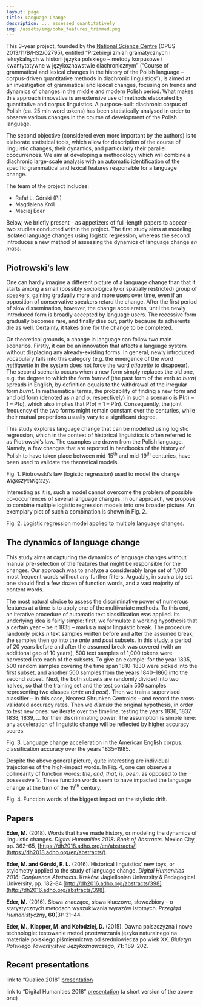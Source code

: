 ```yaml
---
layout: page
title: Language Change
description: ... assessed quantitatively
img: /assets/img/coha_features_trimmed.png
---
```






This 3-year project, founded by the [National Science Centre](https://ncn.gov.pl/?language=en) (OPUS 2013/11/B/HS2/02795), entitled “Przebiegi zmian gramatycznych i leksykalnych w historii języka polskiego – metody korpusowe i kwantytatywne w językoznawstwie diachronicznym” (“Course of grammatical and lexical changes in the history of the Polish language – corpus-driven quantitative methods in diachronic linguistics”), is aimed at an investigation of grammatical and lexical changes, focusing on trends and dynamics of changes in the middle and modern Polish period. What makes this approach innovative is an extensive use of methods elaborated by quantitative and corpus linguistics. A purpose-built diachronic corpus of Polish (ca. 25 mln word tokens) has been statistically analysed in order to observe various changes in the course of development of the Polish language.

The second objective (considered even more important by the authors) is to elaborate statistical tools, which allow for description of the course of linguistic changes, their dynamics, and particularly their parallel coocurrences. We aim at developing a methodology which will combine a diachronic large-scale analysis with an automatic identification of the specific grammatical and lexical features responsible for a language change.

The team of the project includes:

* Rafał L. Górski (PI)
* Magdalena Król
* Maciej Eder

Below, we briefly present – as appetizers of full-length papers to appear – two studies conducted within the project. The first study aims at modeling isolated language changes using logistic regression, whereas the second introduces a new method of assessing the dynamics of language change _en mass_.


## Piotrowski’s law

One can hardly imagine a different picture of a language change than that it starts among a small (possibly sociologically or spatially restricted) group of speakers, gaining gradually more and more users over time, even if an opposition of conservative speakers retard the change. After the first period of slow dissemination, however, the change accelerates, until the newly introduced form is broadly accepted by language users. The recessive form gradually becomes rare, and finally dies out, partly because its adherents die as well. Certainly, it takes time for the change to be completed.

On theoretical grounds, a change in language can follow two main scenarios. Firstly, it can be an innovation that affects a language system without displacing any already-existing forms. In general, newly introduced vocabulary falls into this category (e.g. the emergence of the word _nettiquette_ in the system does not force the word _etiquette_ to disappear). The second scenario occurs when a new form simply replaces the old one, e.g. the degree to which the form _burned_ (the past form of the verb _to burn_) spreads in English, by definition equals to the withdrawal of the irregular form _burnt_. In mathematical terms, the probability of finding a new form and and old form (denoted as _n_ and _o_, respectively) in such a scenario is P(_n_) = 1 – P(_o_), which also implies that P(_o_) = 1 – P(_n_). Consequently, the joint frequency of the two forms might remain constant over the centuries, while their mutual proportions usually vary to a significant degree.

This study explores language change that can be modelled using logistic regression, which in the context of historical linguistics is often referred to as Piotrowski’s law. The examples are drawn from the Polish language. Namely, a few changes that are reported in handbooks of the history of Polish to have taken place between mid-15<sup>th</sup> and mid-19<sup>th</sup> centuries, have been used to validate the theoretical models.

<div>
    <img class="col three left" src="{{ site.baseurl }}/assets/img/piotrowski_wiekszy.png" alt="" title="Piotrowski’s law (logistic regression) used to model the change większy::więtszy"/>
</div>
<div class="col three caption">
    Fig. 1. Piotrowski’s law (logistic regression) used to model the change <i>większy::więtszy</i>.
</div>


Interesting as it is, such a model cannot overcome the problem of possible co-occurrences of several language changes. In our approach, we propose to combine multiple logistic regression models into one broader picture. An exemplary plot of such a combination is shown in Fig. 2.


<div>
    <img class="col three left" src="{{ site.baseurl }}/assets/img/piotrowski_multiple.png" alt="" title="Logistic regression model applied to multiple language changes"/>
</div>
<div class="col three caption">
    Fig. 2. Logistic regression model applied to multiple language changes.
</div>



## The dynamics of language change

This study aims at capturing the dynamics of language changes without manual pre-selection of the features that might be responsible for the changes. Our approach was to analyze a considerably large set of 1,000 most frequent words without any further filters. Arguably, in such a big set one should find a few dozen of function words, and a vast majority of content words.

The most natural choice to assess the discriminative power of numerous features at a time is to apply one of the multivariate methods. To this end, an iterative procedure of automatic text classification was applied. Its underlying idea is fairly simple: first, we formulate a working hypothesis that a certain year – be it 1835 – marks a major linguistic break. The procedure randomly picks _n_ text samples written before and after the assumed break; the samples then go into the _ante_ and _post_ subsets. In this study, a period of 20 years before and after the assumed break was covered (with an additional gap of 10 years), 500 text samples of 1,000 tokens were harvested into each of the subsets. To give an example: for the year 1835, 500 random samples covering the time span 1810–1830 were picked into the first subset, and another 500 samples from the years 1840–1860 into the second subset. Next, the both subsets are randomly divided into two halves, so that the training set and the test contain 500 samples representing two classes (_ante_ and _post_). Then we train a supervised classifier – in this case, Nearest Shrunken Centroids – and record the cross-validated accuracy rates. Then we _dismiss_ the original hypothesis, in order to test new ones: we iterate over the timeline, testing the years 1836, 1837, 1838, 1839, ... for their discriminating power. The assumption is simple here: any acceleration of linguistic change will be reflected by higher accuracy scores.


<div>
    <img class="col three left" src="{{ site.baseurl }}/assets/img/coha_accuracy.png" alt="" title="Language change accelleration in the American English corpus: classification accuracy over the years 1835–1985"/>
</div>
<div class="col three caption">
    Fig. 3. Language change accelleration in the American English corpus: classification accuracy over the years 1835–1985.
</div>


Despite the above general picture, quite interesting are individual trajectories of the high-impact words. In Fig. 4, one can observe a collinearity of function words: _the_, _and_, _that_, _is_, _been_, as opposed to the possessive _’s_. These function words seem to have impacted the language change at the turn of the 19<sup>th</sup> century.

<div>
    <img class="col three left" src="{{ site.baseurl }}/assets/img/coha_funciton_words.png" alt="" title="Function words of the biggest impact on the stylistic drift"/>
</div>
<div class="col three caption">
    Fig. 4. Function words of the biggest impact on the stylistic drift.
</div>







## Papers

**Eder, M.** (2018). Words that have made history, or modeling the dynamics of linguistic changes. _Digital Humanities 2018: Book of Abstracts_. Mexico City, pp. 362–65, [https://dh2018.adho.org/en/abstracts/](https://dh2018.adho.org/en/abstracts/).

**Eder, M. and Górski, R. L.** (2016). Historical linguistics’ new toys, or stylometry applied to the study of language change. _Digital Humanities 2016: Conference Abstracts_. Kraków: Jagiellonian University & Pedagogical University, pp. 182–84 [http://dh2016.adho.org/abstracts/398](http://dh2016.adho.org/abstracts/398).

**Eder, M.** (2016). Słowa znaczące, słowa kluczowe, słowozbiory – o statystycznych metodach wyszukiwania wyrazów istotnych. _Przegląd Humanistyczny_, **60**(3): 31–44.

**Eder, M., Klapper, M. and Kołodziej, D.** (2015). Dawna polszczyzna i nowe technologie: testowanie metod przetwarzania języka naturalnego na materiale  polskiego piśmiennictwa od średniowiecza po wiek XX. _Biuletyn Polskiego Towarzystwa Językoznawczego_, **71**: 189–202.



## Recent presentations

link to “Qualico 2018” [presentation](https://computationalstylistics.github.io/history_of_words/)

link to “Digital Humanities 2018” [presentation](https://computationalstylistics.github.io/history_of_words/dh2018_presentation.html) (a short version of the above one)




